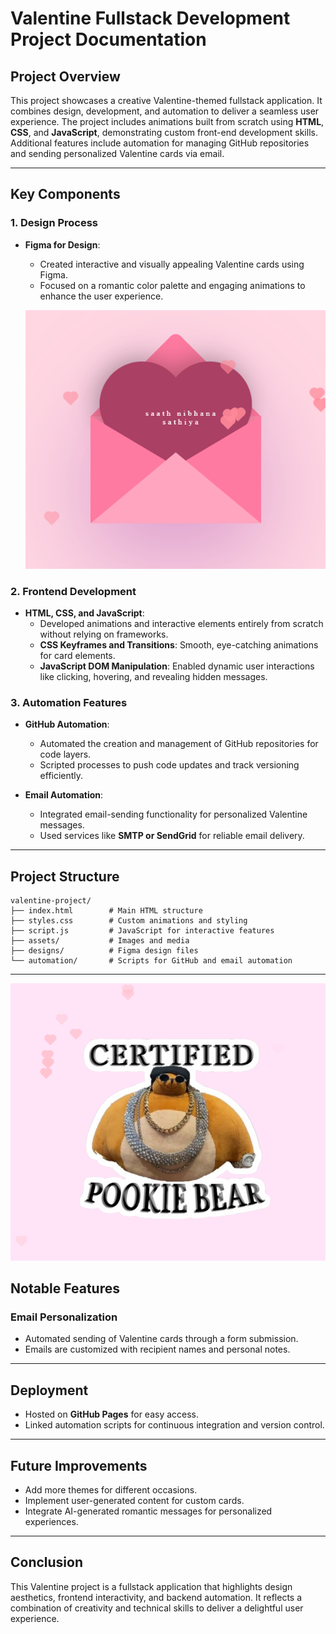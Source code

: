 # Valentine Fullstack Development Project Documentation

## Project Overview

This project showcases a creative Valentine-themed fullstack application. It combines design, development, and automation to deliver a seamless user experience. The project includes animations built from scratch using **HTML**, **CSS**, and **JavaScript**, demonstrating custom front-end development skills. Additional features include automation for managing GitHub repositories and sending personalized Valentine cards via email.

---

## Key Components

### 1. Design Process

- **Figma for Design**: 
  - Created interactive and visually appealing Valentine cards using Figma.
  - Focused on a romantic color palette and engaging animations to enhance the user experience.
 
  ![Valentine Project](valentines_designs/image13.png)


### 2. Frontend Development

- **HTML, CSS, and JavaScript**: 
  - Developed animations and interactive elements entirely from scratch without relying on frameworks.
  - **CSS Keyframes and Transitions**: Smooth, eye-catching animations for card elements.
  - **JavaScript DOM Manipulation**: Enabled dynamic user interactions like clicking, hovering, and revealing hidden messages.

### 3. Automation Features

- **GitHub Automation**:
  - Automated the creation and management of GitHub repositories for code layers.
  - Scripted processes to push code updates and track versioning efficiently.

- **Email Automation**:
  - Integrated email-sending functionality for personalized Valentine messages.
  - Used services like **SMTP or SendGrid** for reliable email delivery.

---

## Project Structure

```plaintext
valentine-project/
├── index.html        # Main HTML structure
├── styles.css        # Custom animations and styling
├── script.js         # JavaScript for interactive features
├── assets/           # Images and media
├── designs/          # Figma design files
└── automation/       # Scripts for GitHub and email automation
```

---

  ![Valentine Project](valentines_designs/image14.png)


## Notable Features

### Email Personalization

- Automated sending of Valentine cards through a form submission.
- Emails are customized with recipient names and personal notes.

---

## Deployment

- Hosted on **GitHub Pages** for easy access.
- Linked automation scripts for continuous integration and version control.

---

## Future Improvements

- Add more themes for different occasions.
- Implement user-generated content for custom cards.
- Integrate AI-generated romantic messages for personalized experiences.

---

## Conclusion

This Valentine project is a fullstack application that highlights design aesthetics, frontend interactivity, and backend automation. It reflects a combination of creativity and technical skills to deliver a delightful user experience.


